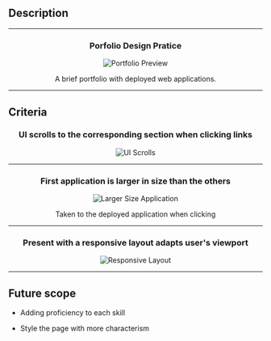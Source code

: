 ## Description
---

<h3 align="center">Porfolio Design Pratice</h3>

<p align="center">

<img src="https://i.imgur.com/0UtynDg.gif" title="source: imgur.com" alt="Portfolio Preview"/>
</p>

<p align="center">
A brief portfolio with deployed web applications.</p>

---

<h2>Criteria</h2>

<h3 align="center">UI scrolls to the corresponding section when clicking links</h3>

<p align="center">
<img src="https://i.imgur.com/0UtynDg.gif" title="source: imgur.com" alt="UI Scrolls"/>
</p>

<p align="center">


---

<h3 align="center">First application is larger in size than the others</h3>

<p align="center">
<img src="https://i.imgur.com/0UtynDg.gif" title="source: imgur.com" alt="Larger Size Application"/>
</p>

<p align="center">
Taken to the deployed application when clicking</p>

---

<h3 align="center">Present with a responsive layout adapts user's viewport</h3>

<p align="center">
<img src="https://i.imgur.com/0UtynDg.gif" title="source: imgur.com" alt="Responsive Layout"/>
</p>

---

<h2>Future scope</h2>

- Adding proficiency to each skill

- Style the page with more characterism



